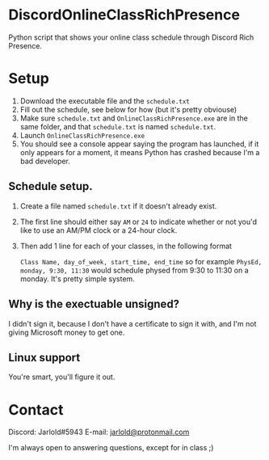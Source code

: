 # DiscordOnlineClassRichPresence
Python script that shows your online class schedule through Discord Rich Presence.

# Setup
1. Download the executable file and the `schedule.txt`
2. Fill out the schedule, see below for how (but it's pretty obviouse)
3. Make sure `schedule.txt` and `OnlineClassRichPresence.exe` are in the same folder,
   and that `schedule.txt` is named `schedule.txt`.
4. Launch `OnlineClassRichPresence.exe`
5. You should see a console appear saying the program has launched, if it only appears for
   a moment, it means Python has crashed because I'm a bad developer.
   
## Schedule setup.

1. Create a file named `schedule.txt` if it doesn't already exist.
2. The first line should either say `AM` or `24` to indicate whether or not
   you'd like to use an AM/PM clock or a 24-hour clock.
3. Then add 1 line for each of your classes, in the following format

    `Class Name, day_of_week, start_time, end_time`
    so for example
    `PhysEd, monday, 9:30, 11:30`
    would schedule physed from 9:30 to 11:30 on a monday. It's pretty simple system.
    

## Why is the exectuable unsigned?
I didn't sign it, because I don't have a certificate to sign it with, and I'm not giving 
Microsoft money to get one. 

## Linux support
You're smart, you'll figure it out.

# Contact
Discord: Jarlold#5943
E-mail: jarlold@protonmail.com

I'm always open to answering questions, except for in class ;)
